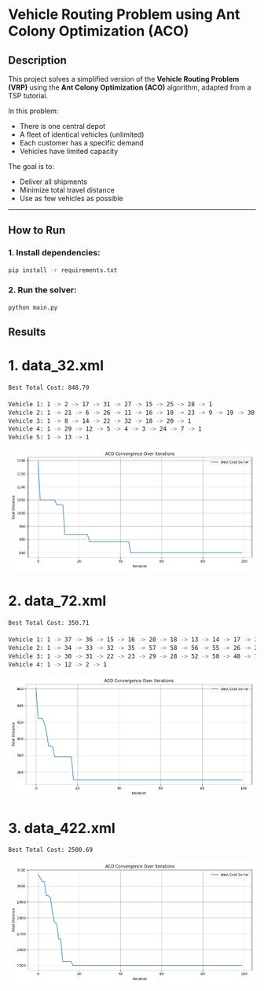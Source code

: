#  Vehicle Routing Problem using Ant Colony Optimization (ACO)

## Description

This project solves a simplified version of the **Vehicle Routing Problem (VRP)** using the **Ant Colony Optimization (ACO)** algorithm, adapted from a TSP tutorial.

In this problem:
- There is one central depot
- A fleet of identical vehicles (unlimited)
- Each customer has a specific demand
- Vehicles have limited capacity

The goal is to:
- Deliver all shipments
- Minimize total travel distance
- Use as few vehicles as possible

---


##  How to Run

### 1. Install dependencies:
```bash
pip install -r requirements.txt
```

### 2. Run the solver:
```bash
python main.py
```

## Results 
# 1. data_32.xml
```bash
Best Total Cost: 848.79

Vehicle 1: 1 -> 2 -> 17 -> 31 -> 27 -> 15 -> 25 -> 28 -> 1
Vehicle 2: 1 -> 21 -> 6 -> 26 -> 11 -> 16 -> 10 -> 23 -> 9 -> 19 -> 30 -> 1
Vehicle 3: 1 -> 8 -> 14 -> 22 -> 32 -> 18 -> 20 -> 1
Vehicle 4: 1 -> 29 -> 12 -> 5 -> 4 -> 3 -> 24 -> 7 -> 1
Vehicle 5: 1 -> 13 -> 1

```
![alt text](results/convergence_instance1.png)
# 2. data_72.xml
```bash
Best Total Cost: 350.71

Vehicle 1: 1 -> 37 -> 36 -> 15 -> 16 -> 20 -> 18 -> 13 -> 14 -> 17 -> 3 -> 19 -> 72 -> 7 -> 11 -> 6 -> 4 -> 10 -> 8 -> 5 -> 9 -> 62 -> 61 -> 63 -> 65 -> 66 -> 64 -> 59 -> 60 -> 69 -> 40 -> 42 -> 1
Vehicle 2: 1 -> 34 -> 33 -> 32 -> 35 -> 57 -> 58 -> 56 -> 55 -> 26 -> 25 -> 27 -> 24 -> 21 -> 44 -> 43 -> 45 -> 54 -> 51 -> 1
Vehicle 3: 1 -> 30 -> 31 -> 22 -> 23 -> 29 -> 28 -> 52 -> 50 -> 48 -> 71 -> 49 -> 46 -> 47 -> 53 -> 70 -> 38 -> 39 -> 41 -> 68 -> 67 -> 1
Vehicle 4: 1 -> 12 -> 2 -> 1

```
![alt text](results/convergence_instance2.png)

# 3. data_422.xml
```bash
Best Total Cost: 2500.69

```
![alt text](results/convergence_instance3.png)
